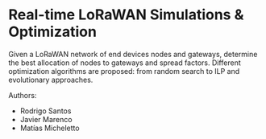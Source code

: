 # Real-time LoRaWAN Simulations & Optimization

Given a LoRaWAN network of end devices nodes and gateways, determine the best allocation of nodes to gateways and spread factors. Different optimization algorithms are proposed: from random search to ILP and evolutionary approaches.

Authors:
  * Rodrigo Santos
  * Javier Marenco
  * Matías Micheletto